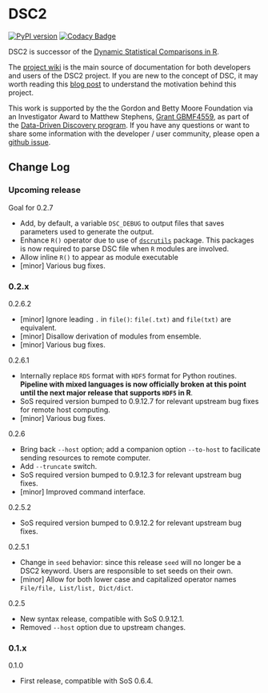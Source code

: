 
# DSC2

[![PyPI version](https://badge.fury.io/py/dsc.svg)](https://badge.fury.io/py/dsc)
[![Codacy Badge](https://api.codacy.com/project/badge/Grade/46bb573ea0414f6095f1b7fd4bedbfd3)](https://www.codacy.com/app/gaow/dsc2?utm_source=github.com&amp;utm_medium=referral&amp;utm_content=stephenslab/dsc2&amp;utm_campaign=Badge_Grade)

DSC2 is successor of the [Dynamic Statistical Comparisons in R](https://github.com/stephens999/dscr).

The [project wiki](https://stephenslab.github.io/dsc-wiki) is the main source of documentation for both developers and users of the DSC2 project. If you are new to the concept of DSC, it may worth reading this [blog post](http://stephens999.github.io/blog/2014/10/Data-Driven-Discovery.html) to understand the motivation behind this project.

This work is supported by the the Gordon and Betty Moore Foundation via an Investigator Award to Matthew Stephens, [Grant GBMF4559](https://www.moore.org/grants/list/GBMF4559), as part of the [Data-Driven Discovery program](https://www.moore.org/programs/science/data-driven-discovery). If you have any questions or want to share some information with the developer / user community, please open a [github issue](https://github.com/stephenslab/dsc2/issues).

## Change Log

### Upcoming release

Goal for 0.2.7

* Add, by default, a variable `DSC_DEBUG` to output files that saves parameters used to generate the output.
* Enhance `R()` operator due to use of [`dscrutils`](https://github.com/stephenslab/dsc2/tree/master/dscrutils) package. This packages is now required to parse DSC file when `R` modules are involved.
* Allow inline `R()` to appear as module executable
* [minor] Various bug fixes.

### 0.2.x

0.2.6.2

* [minor] Ignore leading `.` in `file()`: `file(.txt)` and `file(txt)` are equivalent.
* [minor] Disallow derivation of modules from ensemble.
* [minor] Various bug fixes.

0.2.6.1

* Internally replace `RDS` format with `HDF5` format for Python routines. **Pipeline with mixed languages is now officially broken at this point until the next major release that supports `HDF5` in R**.
* SoS required version bumped to 0.9.12.7 for relevant upstream bug fixes for remote host computing.
* [minor] Various bug fixes.

0.2.6

* Bring back `--host` option; add a companion option `--to-host` to facilicate sending resources to remote computer.
* Add `--truncate` switch.
* SoS required version bumped to 0.9.12.3 for relevant upstream bug fixes.
* [minor] Improved command interface.

0.2.5.2

* SoS required version bumped to 0.9.12.2 for relevant upstream bug fixes.

0.2.5.1

* Change in `seed` behavior: since this release `seed` will no longer be a DSC2 keyword. Users are responsible to set seeds on their own.
* [minor] Allow for both lower case and capitalized operator names `File/file, List/list, Dict/dict`.

0.2.5

* New syntax release, compatible with SoS 0.9.12.1.
* Removed `--host` option due to upstream changes.

### 0.1.x

0.1.0

* First release, compatible with SoS 0.6.4.
